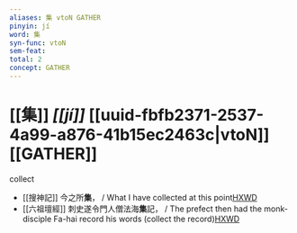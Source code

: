 ```yaml
---
aliases: 集 vtoN GATHER
pinyin: jí
word: 集
syn-func: vtoN
sem-feat: 
total: 2
concept: GATHER 
---
```

# [[集]] *[[jí]]*  [[uuid-fbfb2371-2537-4a99-a876-41b15ec2463c|vtoN]] [[GATHER]]
collect
 - [[搜神記]] 今之所**集**， / What I have collected at this point[HXWD](https://hxwd.org/textview.html?location=KR3l0099_tls_000-1a.29)
 - [[六祖壇經]] 刺史遂令門人僧法海**集**記， / The prefect then had the monk-disciple Fa-hai record his words (collect the record)[HXWD](https://hxwd.org/textview.html?location=KR6q0082_T_001-0337a.9)